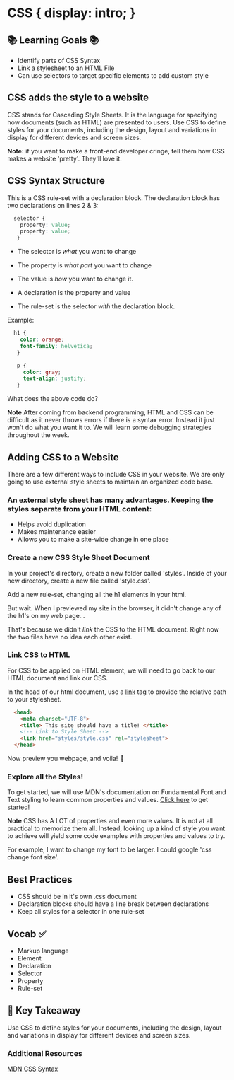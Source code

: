 # CSS {  display: intro; }

## 📚 Learning Goals 📚
- Identify parts of CSS Syntax
- Link a stylesheet to an HTML File
- Can use selectors to target specific elements to add custom style

## CSS adds the style to a website

CSS stands for Cascading Style Sheets. It is the language for specifying how documents (such as HTML) are presented to users. Use CSS to define styles for your documents, including the design, layout and variations in display for different devices and screen sizes.


**Note:** if you want to make a front-end developer cringe, tell them how CSS makes a website 'pretty'. They'll love it.

## CSS Syntax Structure

This is a CSS rule-set with a declaration block. The declaration block has two declarations on lines 2 & 3:
```css
  selector {
    property: value;
    property: value;
   }
```
- The selector is *what* you want to change
- The property is *what part* you want to change
- The value is *how* you want to change it.

- A declaration is the property and value
- The rule-set is the selector *with* the declaration block.

Example:
```css
  h1 {
    color: orange;
    font-family: helvetica;
   }

   p {
     color: gray;
     text-align: justify;
   }
```
What does the above code do?

**Note** After coming from backend programming, HTML and CSS can be difficult as it never throws errors if there is a syntax error. Instead it just won't do what you want it to. We will learn some debugging strategies throughout the week.

## Adding CSS to a Website
There are a few different ways to include CSS in your website. We are only going to use external style sheets to maintain an organized code base.

### An external style sheet has many advantages. Keeping the styles separate from your HTML content:
- Helps avoid duplication
- Makes maintenance easier
- Allows you to make a site-wide change in one place

### Create a new CSS Style Sheet Document
In your project's directory, create a new folder called 'styles'. Inside of your new directory, create a new file called 'style.css'.

Add a new rule-set, changing all the h1 elements in your html.

But wait. When I previewed my site in the browser, it didn't change any of the h1's on my web page...

That's because we didn't *link* the CSS to the HTML document. Right now the two files have no idea each other exist.

### Link CSS to HTML
For CSS to be applied on HTML element, we will need to go back to our HTML document and link our CSS.

In the head of our html document, use a [link](https://developer.mozilla.org/en-US/docs/Web/HTML/Element/link) tag to provide the relative path to your stylesheet.
```html
  <head>
    <meta charset="UTF-8">
    <title> This site should have a title! </title>
    <!-- Link to Style Sheet -->
    <link href="styles/style.css" rel="stylesheet">
  </head>
```

Now preview you webpage, and voila! 🎉

### Explore all the Styles!

To get started, we will use MDN's documentation on Fundamental Font and Text styling to learn common properties and values. [Click here](https://developer.mozilla.org/en-US/docs/Learn/CSS/Styling_text/Fundamentals) to get started!

**Note** CSS has A LOT of properties and even more values. It is not at all practical to memorize them all. Instead, looking up a kind of style you want to achieve will yield some code examples with properties and values to try.  

For example, I want to change my font to be larger. I could google 'css change font size'.


## Best Practices
- CSS should be in it's own .css document
- Declaration blocks should have a line break between declarations
- Keep all styles for a selector in one rule-set


## Vocab ✅
- Markup language
- Element
- Declaration
- Selector
- Property
- Rule-set

## 🔑 Key Takeaway
Use CSS to define styles for your documents, including the design, layout and variations in display for different devices and screen sizes.

### Additional Resources
[MDN CSS Syntax](https://developer.mozilla.org/en-US/docs/Web/CSS/Syntax)
